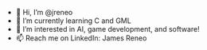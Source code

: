 - 👋 Hi, I’m @jreneo
- 🌱 I’m currently learning C and GML
- 👀 I’m interested in AI, game development, and software!
- 📫 Reach me on LinkedIn: James Reneo

<!---
jreneo/jreneo is a ✨ special ✨ repository because its `README.md` (this file) appears on your GitHub profile.
You can click the Preview link to take a look at your changes.
--->
